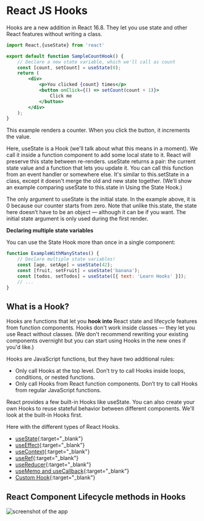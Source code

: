 # React JS Hooks

Hooks are a new addition in React 16.8. They let you use state and other React features without writing a class.

```jsx
import React,{useState} from 'react'

export default function SampleCountHook() {
    // Declare a new state variable, which we'll call as count
    const [count, setCount] = useState(0);
    return (
        <div>
            <p>You clicked {count} times</p>
            <button onClick={() => setCount(count + 1)}>
                Click me
            </button>
        </div>
    );
}

```

This example renders a counter. When you click the button, it increments the value.

Here, useState is a Hook (we'll talk about what this means in a moment). We call it inside a function component to add some local state to it. React will preserve this state between re-renders. useState returns a pair: the current state value and a function that lets you update it. You can call this function from an event handler or somewhere else. It's similar to this.setState in a class, except it doesn't merge the old and new state together. (We’ll show an example comparing useState to this.state in Using the State Hook.)

The only argument to useState is the initial state. In the example above, it is 0 because our counter starts from zero. Note that unlike this.state, the state here doesn’t have to be an object — although it can be if you want. The initial state argument is only used during the first render.

**Declaring multiple state variables**

You can use the State Hook more than once in a single component:

```jsx
function ExampleWithManyStates() {
    // Declare multiple state variables!
    const [age, setAge] = useState(42);
    const [fruit, setFruit] = useState('banana');
    const [todos, setTodos] = useState([{ text: 'Learn Hooks' }]);
    // ...
}

```
## What is a Hook?

Hooks are functions that let you **hook into** React state and lifecycle features from function components. Hooks don't work inside classes — they let you use React without classes. (We don't recommend rewriting your existing components overnight but you can start using Hooks in the new ones if you'd like.)

Hooks are JavaScript functions, but they have two additional rules:

- Only call Hooks at the top level. Don’t try to call Hooks inside loops, conditions, or nested functions.
- Only call Hooks from React function components. Don’t try to call Hooks from regular JavaScript functions.

React provides a few built-in Hooks like useState. You can also create your own Hooks to reuse stateful behavior between different components. We'll look at the built-in Hooks first.

Here with the different types of React Hooks.

- [useState](https://praveenorugantitech.github.io/praveenorugantitech-reactjs-course/7_Hooks/1_useState){:target="_blank"}
- [useEffect](https://praveenorugantitech.github.io/praveenorugantitech-reactjs-course/7_Hooks/2_useEffect){:target="_blank"}
- [useContext](https://praveenorugantitech.github.io/praveenorugantitech-reactjs-course/7_Hooks/3_useContext){:target="_blank"}
- [useRef](https://praveenorugantitech.github.io/praveenorugantitech-reactjs-course/7_Hooks/4_useRef){:target="_blank"}
- [useReducer](https://praveenorugantitech.github.io/praveenorugantitech-reactjs-course/7_Hooks/5_useReducer){:target="_blank"}
- [useMemo and useCallback](https://praveenorugantitech.github.io/praveenorugantitech-reactjs-course/7_Hooks/6_useMemo_useCallback){:target="_blank"}
- [Custom Hook](https://praveenorugantitech.github.io/praveenorugantitech-reactjs-course/7_Hooks/7_Custom_Hook){:target="_blank"}

## React Component Lifecycle methods in Hooks

![screenshot of the app](https://raw.githubusercontent.com/praveenorugantitech/praveenorugantitech-reactjs-course/master/7_Hooks/images/lifecycle.jpg)






